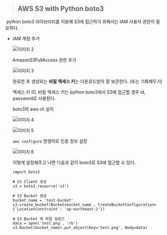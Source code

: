 > <h2>AWS S3 with Python boto3</h2>



​	python boto3 라이브러리를 이용해 S3에 접근하기 위해서는 IAM 사용자 권한이 필요하다.

- IAM 계정 추가

  ![이미지 2](https://user-images.githubusercontent.com/30336831/100188978-ba910780-2f2e-11eb-9f71-9ea7911b3791.png)

  

  AmazonS3FullAccess 권한 추가

  ![이미지 3](https://user-images.githubusercontent.com/30336831/100189131-05128400-2f2f-11eb-9867-297608b4c9ad.png)

  

  완료한 후 생성되는 <b>비밀 액세스 키</b>는 다운로드받아 잘 보관한다. (또는 기록해두기)

  액세스 키 ID, 비밀 액세스 키는 python boto3에서 S3에 접근할 경우 id, password로 사용된다.

  

  boto3와 aws cli 설치

  ![이미지 4](https://user-images.githubusercontent.com/30336831/100189506-c7fac180-2f2f-11eb-98df-f835b9df057b.png)

  

  ![이미지 5](https://user-images.githubusercontent.com/30336831/100189579-e52f9000-2f2f-11eb-833c-ccecdd1636a1.png)

  

  `aws configure` 명령어로 인증 정보 설정

  ![이미지 6](https://user-images.githubusercontent.com/30336831/100189755-42c3dc80-2f30-11eb-9a42-0f61e2950dfe.png)

  

  이렇게 설정해주고 나면 다음과 같이 boto3로 S3에 접근할 수 있다.

  ```
  import boto3
  
  # S3 Client 생성
  s3 = boto3.resource('s3')
  
  # S3 Bucket 생성 
  bucket_name = 'test-bucket'
  s3.create_bucket(Bucket=bucket_name , CreateBucketConfiguration={'LocationConstraint': 'ap-northeast-2'})
  
  # S3 Bucket 에 파일 업로드 
  data = open('test.png', 'rb')
  s3.Bucket(bucket_name).put_object(Key='test.png', Body=data)
  ```

  

  

